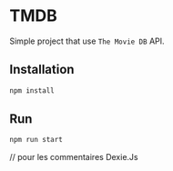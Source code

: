 # TMDB

Simple project that use `The Movie DB` API.

## Installation

```bash
npm install
```

## Run

```bash
npm run start
```

// pour les commentaires Dexie.Js
